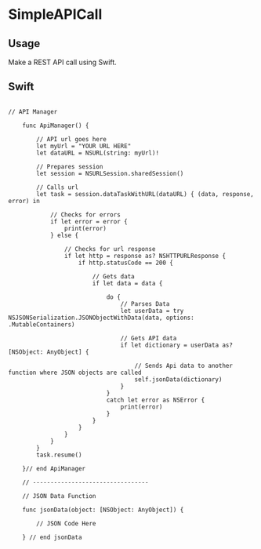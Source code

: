 # SimpleAPICall
<h2>Usage</h2>
<p>Make a REST API call using Swift.</p>

<h2>Swift</h2>

<pre>
<code>
// API Manager
    
    func ApiManager() {
        
        // API url goes here
        let myUrl = "YOUR URL HERE"
        let dataURL = NSURL(string: myUrl)!
        
        // Prepares session
        let session = NSURLSession.sharedSession()
        
        // Calls url
        let task = session.dataTaskWithURL(dataURL) { (data, response, error) in
            
            // Checks for errors
            if let error = error {
                print(error)
            } else {
                
                // Checks for url response
                if let http = response as? NSHTTPURLResponse {
                    if http.statusCode == 200 {
                        
                        // Gets data
                        if let data = data {
                            
                            do {
                                // Parses Data
                                let userData = try NSJSONSerialization.JSONObjectWithData(data, options: .MutableContainers)
                                
                                // Gets API data
                                if let dictionary = userData as? [NSObject: AnyObject] {
                                    
                                    // Sends Api data to another function where JSON objects are called
                                    self.jsonData(dictionary)
                                }
                            }
                            catch let error as NSError {
                                print(error)
                            }
                        }
                    }
                }
            }
        }
        task.resume()
        
    }// end ApiManager
    
    // ---------------------------------
    
    // JSON Data Function
    
    func jsonData(object: [NSObject: AnyObject]) {
    
        // JSON Code Here
    
    } // end jsonData
</code>
</pre>
